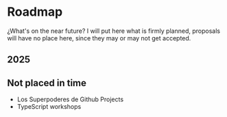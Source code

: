 # Roadmap

¿What's on the near future? I will put here what is firmly planned, proposals will have no place here, since they may or may not get accepted.

## 2025

## Not placed in time

- Los Superpoderes de Github Projects
- TypeScript workshops
